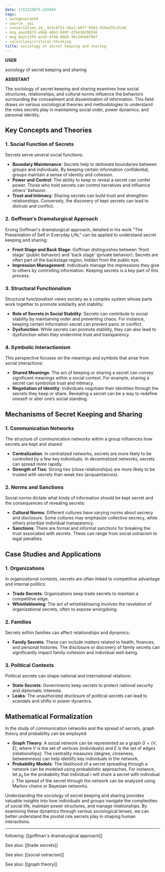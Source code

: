 ```yaml
---
date: 1722223875.241694
tags:
- autogenerated
- source__oai
- conversation_id__914c6731-b8a1-40f7-9581-41bed15cdca8
- msg_aaa26973-e9b8-40b3-949f-d7b410296556
- msg_8a2c13f6-acd3-4f4b-86b8-36c545b8794f
- colorclass/critical-thinking
title: sociology of secret keeping and sharing
---
```


**USER**

sociology of secret keeping and sharing


**ASSISTANT**

The sociology of secret keeping and sharing examines how social structures, relationships, and cultural norms influence the behaviors surrounding the concealment and dissemination of information. This field draws on various sociological theories and methodologies to understand the roles secrets play in maintaining social order, power dynamics, and personal identity.

## Key Concepts and Theories

### 1. **Social Function of Secrets**
Secrets serve several social functions:
- **Boundary Maintenance**: Secrets help to delineate boundaries between groups and individuals. By keeping certain information confidential, groups maintain a sense of identity and cohesion.
- **Power and Control**: The ability to keep or reveal a secret can confer power. Those who hold secrets can control narratives and influence others' behavior.
- **Trust and Intimacy**: Sharing secrets can build trust and strengthen relationships. Conversely, the discovery of kept secrets can lead to distrust and conflict.

### 2. **Goffman's Dramaturgical Approach**
Erving Goffman's dramaturgical approach, detailed in his work "The Presentation of Self in Everyday Life," can be applied to understand secret keeping and sharing:
- **Front Stage and Back Stage**: Goffman distinguishes between 'front stage' (public behavior) and 'back stage' (private behavior). Secrets are often part of the backstage region, hidden from the public eye.
- **Impression Management**: Individuals manage the impressions they give to others by controlling information. Keeping secrets is a key part of this process.

### 3. **Structural Functionalism**
Structural functionalism views society as a complex system whose parts work together to promote solidarity and stability:
- **Role of Secrets in Social Stability**: Secrets can contribute to social stability by maintaining order and preventing chaos. For instance, keeping certain information secret can prevent panic or conflict.
- **Dysfunction**: While secrets can promote stability, they can also lead to dysfunction when they undermine trust and transparency.

### 4. **Symbolic Interactionism**
This perspective focuses on the meanings and symbols that arise from social interactions:
- **Shared Meanings**: The act of keeping or sharing a secret can convey significant meanings within a social context. For example, sharing a secret can symbolize trust and intimacy.
- **Negotiation of Identity**: Individuals negotiate their identities through the secrets they keep or share. Revealing a secret can be a way to redefine oneself or alter one’s social standing.

## Mechanisms of Secret Keeping and Sharing

### 1. **Communication Networks**
The structure of communication networks within a group influences how secrets are kept and shared:
- **Centralization**: In centralized networks, secrets are more likely to be controlled by a few key individuals. In decentralized networks, secrets can spread more rapidly.
- **Strength of Ties**: Strong ties (close relationships) are more likely to be trusted with secrets than weak ties (acquaintances).

### 2. **Norms and Sanctions**
Social norms dictate what kinds of information should be kept secret and the consequences of revealing secrets:
- **Cultural Norms**: Different cultures have varying norms about secrecy and disclosure. Some cultures may emphasize collective secrecy, while others prioritize individual transparency.
- **Sanctions**: There are formal and informal sanctions for breaking the trust associated with secrets. These can range from social ostracism to legal penalties.

## Case Studies and Applications

### 1. **Organizations**
In organizational contexts, secrets are often linked to competitive advantage and internal politics:
- **Trade Secrets**: Organizations keep trade secrets to maintain a competitive edge.
- **Whistleblowing**: The act of whistleblowing involves the revelation of organizational secrets, often to expose wrongdoing.

### 2. **Families**
Secrets within families can affect relationships and dynamics:
- **Family Secrets**: These can include matters related to health, finances, and personal histories. The disclosure or discovery of family secrets can significantly impact family cohesion and individual well-being.

### 3. **Political Contexts**
Political secrets can shape national and international relations:
- **State Secrets**: Governments keep secrets to protect national security and diplomatic interests.
- **Leaks**: The unauthorized disclosure of political secrets can lead to scandals and shifts in power dynamics.

## Mathematical Formalization

In the study of communication networks and the spread of secrets, graph theory and probability can be employed:
- **Graph Theory**: A social network can be represented as a graph $G = (V, E)$, where $V$ is the set of vertices (individuals) and $E$ is the set of edges (relationships). The centrality measures (degree, closeness, betweenness) can help identify key individuals in the network.
- **Probability Models**: The likelihood of a secret spreading through a network can be modeled using probabilistic approaches. For instance, let $p_{ij}$ be the probability that individual $i$ will share a secret with individual $j$. The spread of the secret through the network can be analyzed using Markov chains or Bayesian networks.

Understanding the sociology of secret keeping and sharing provides valuable insights into how individuals and groups navigate the complexities of social life, maintain power structures, and manage relationships. By examining these dynamics through various sociological lenses, we can better understand the pivotal role secrets play in shaping human interactions.


---


following: [[goffman's dramaturgical approach]]

See also: [[trade secrets]]


See also: [[social ostracism]]


See also: [[graph theory]]